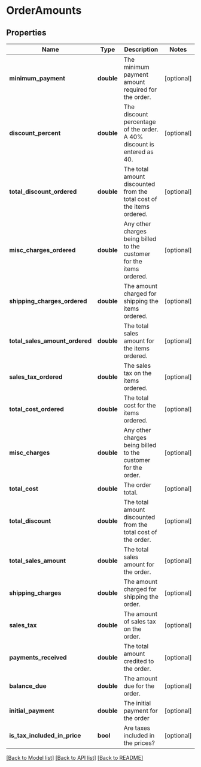 # OrderAmounts

## Properties
Name | Type | Description | Notes
------------ | ------------- | ------------- | -------------
**minimum_payment** | **double** | The minimum payment amount required for the order. | [optional] 
**discount_percent** | **double** | The discount percentage of the order.  A 40% discount is entered as 40. | [optional] 
**total_discount_ordered** | **double** | The total amount discounted from the total cost of the items ordered. | [optional] 
**misc_charges_ordered** | **double** | Any other charges being billed to the customer for the items ordered. | [optional] 
**shipping_charges_ordered** | **double** | The amount charged for shipping the items ordered. | [optional] 
**total_sales_amount_ordered** | **double** | The total sales amount for the items ordered. | [optional] 
**sales_tax_ordered** | **double** | The sales tax on the items ordered. | [optional] 
**total_cost_ordered** | **double** | The total cost for the items ordered. | [optional] 
**misc_charges** | **double** | Any other charges being billed to the customer for the order. | [optional] 
**total_cost** | **double** | The order total. | [optional] 
**total_discount** | **double** | The total amount discounted from the total cost of the order. | [optional] 
**total_sales_amount** | **double** | The total sales amount for the order. | [optional] 
**shipping_charges** | **double** | The amount charged for shipping the order. | [optional] 
**sales_tax** | **double** | The amount of sales tax on the order. | [optional] 
**payments_received** | **double** | The total amount credited to the order. | [optional] 
**balance_due** | **double** | The amount due for the order. | [optional] 
**initial_payment** | **double** | The initial payment for the order | [optional] 
**is_tax_included_in_price** | **bool** | Are taxes included in the prices? | [optional] 

[[Back to Model list]](../README.md#documentation-for-models) [[Back to API list]](../README.md#documentation-for-api-endpoints) [[Back to README]](../README.md)


